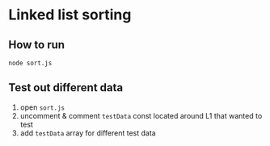 # Linked list sorting

## How to run

```
node sort.js
```

## Test out different data

1. open `sort.js`
2. uncomment & comment `testData` const located around L1 that wanted to test
3. add `testData` array for different test data
